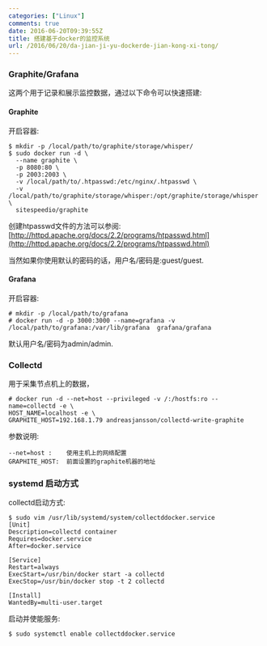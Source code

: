 ```yaml
---
categories: ["Linux"]
comments: true
date: 2016-06-20T09:39:55Z
title: 搭建基于docker的监控系统
url: /2016/06/20/da-jian-ji-yu-dockerde-jian-kong-xi-tong/
---
```


### Graphite/Grafana
这两个用于记录和展示监控数据，通过以下命令可以快速搭建:     

#### Graphite
开启容器:     

```
$ mkdir -p /local/path/to/graphite/storage/whisper/
$ sudo docker run -d \
  --name graphite \
  -p 8080:80 \
  -p 2003:2003 \
  -v /local/path/to/.htpasswd:/etc/nginx/.htpasswd \
  -v /local/path/to/graphite/storage/whisper:/opt/graphite/storage/whisper \
  sitespeedio/graphite
```
创建htpasswd文件的方法可以参阅:      
[http://httpd.apache.org/docs/2.2/programs/htpasswd.html](http://httpd.apache.org/docs/2.2/programs/htpasswd.html)     

当然如果你使用默认的密码的话，用户名/密码是:guest/guest.     
#### Grafana
开启容器:     

```
# mkdir -p /local/path/to/grafana
# docker run -d -p 3000:3000 --name=grafana -v /local/path/to/grafana:/var/lib/grafana  grafana/grafana
```
默认用户名/密码为admin/admin.     

### Collectd
用于采集节点机上的数据，

```
# docker run -d --net=host --privileged -v /:/hostfs:ro --name=collectd -e \
HOST_NAME=localhost -e \
GRAPHITE_HOST=192.168.1.79 andreasjansson/collectd-write-graphite
```

参数说明:     

```
--net=host : 	使用主机上的网络配置
GRAPHITE_HOST:  前面设置的graphite机器的地址
```

### systemd 启动方式
collectd启动方式:    

```
$ sudo vim /usr/lib/systemd/system/collectddocker.service
[Unit]
Description=collectd container
Requires=docker.service
After=docker.service

[Service]
Restart=always
ExecStart=/usr/bin/docker start -a collectd
ExecStop=/usr/bin/docker stop -t 2 collectd

[Install]
WantedBy=multi-user.target
```
启动并使能服务:    

```
$ sudo systemctl enable collectddocker.service
```


